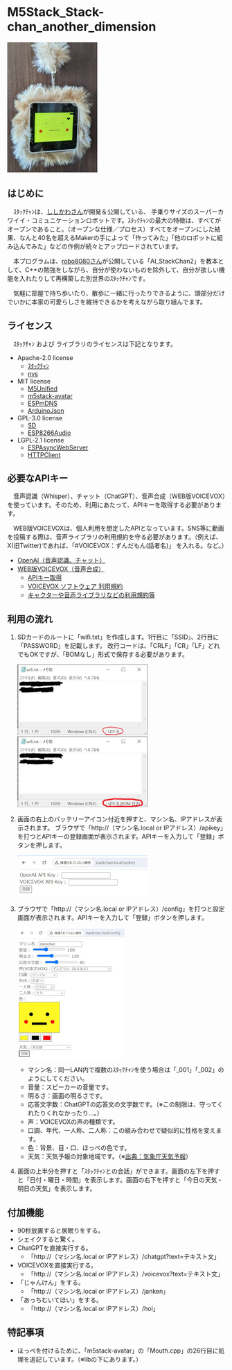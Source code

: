# M5Stack_Stack-chan_another_dimension

 ![ｽﾀｯｸﾁｬﾝ](/image/stackchan.jpg)

## はじめに

　ｽﾀｯｸﾁｬﾝは、[ししかわさん](https://protopedia.net/prototype/2345)が開発＆公開している、 手乗りサイズのスーパーカワイイ・コミュニケーションロボットです。ｽﾀｯｸﾁｬﾝの最大の特徴は、すべてがオープンであること。（オープンな仕様／プロセス）すべてをオープンにした結果、なんと40名を超えるMakerの手によって「作ってみた」「他のロボットに組み込んでみた」などの作例が続々とアップロードされています。

　本プログラムは、[robo8080さん](https://github.com/robo8080/AI_StackChan2)が公開している「AI_StackChan2」を教本として、C++の勉強をしながら、自分が使わないものを除外して、自分が欲しい機能を入れたりして再構築した別世界のｽﾀｯｸﾁｬﾝです。

　気軽に部屋で持ち歩いたり、散歩に一緒に行ったりできるように、頭部分だけでいかに本家の可愛らしさを維持できるかを考えながら取り組んでます。

## ライセンス

　ｽﾀｯｸﾁｬﾝ および ライブラリのライセンスは下記となります。

- Apache-2.0 license
  - [ｽﾀｯｸﾁｬﾝ](https://protopedia.net/prototype/2345)
  - [nvs](https://github.com/espressif/esp-idf/blob/master/components/nvs_flash/include/nvs.h)
- MIT license
  - [M5Unified](https://github.com/m5stack/M5Unified)
  - [m5stack-avatar](https://github.com/meganetaaan/m5stack-avatar)
  - [ESPmDNS](https://github.com/espressif/arduino-esp32/blob/master/libraries/ESPmDNS/src/ESPmDNS.h)
  - [ArduinoJson](https://github.com/bblanchon/ArduinoJson)
- GPL-3.0 license
  - [SD](https://github.com/arduino-libraries/SD)
  - [ESP8266Audio](https://github.com/earlephilhower/ESP8266Audio)
- LGPL-2.1 license
  - [ESPAsyncWebServer](https://github.com/me-no-dev/ESPAsyncWebServer)
  - [HTTPClient](https://github.com/espressif/arduino-esp32/blob/master/libraries/HTTPClient/src/HTTPClient.h)

## 必要なAPIキー

　音声認識（Whisper）、チャット（ChatGPT）、音声合成（WEB版VOICEVOX）を使っています。そのため、利用にあたって、APIキーを取得する必要があります。

　WEB版VOICEVOXは、個人利用を想定したAPIとなっています。SNS等に動画を投稿する際は、音声ライブラリの利用規約を守る必要があります。（例えば、X(旧Twitter)であれば、「#VOICEVOX：ずんだもん(話者名)」 を入れる。など。）

- [OpenAI（音声認識、チャット）](https://openai.com/)
- [WEB版VOICEVOX（音声合成）](https://voicevox.su-shiki.com/su-shikiapis/)
  - [APIキー取得](https://su-shiki.com/api/)
  - [VOICEVOX ソフトウェア 利用規約](https://voicevox.hiroshiba.jp/term/)
  - [キャクターや音声ライブラリなどの利用規約等](https://voicevox.hiroshiba.jp/)

## 利用の流れ

1. SDカードのルートに「wifi.txt」を作成します。1行目に「SSID」、2行目に「PASSWORD」を記載します。
    改行コードは、「CRLF」「CR」「LF」どれでもOKですが、「BOMなし」形式で保存する必要があります。
   
   ![BOMなし](/image/wifi_bomなし.jpg)   ![BOMあり](/image/wifi_bomあり.jpg) 


2. 画面の右上のバッテリーアイコン付近を押すと、マシン名、IPアドレスが表示されます。
    ブラウザで「http://（マシン名.local or IPアドレス）/apikey」を打つとAPIキーの登録画面が表示されます。APIキーを入力して「登録」ボタンを押します。
   
   ![apikey](/image/apikey.jpg) 


3. ブラウザで「http://（マシン名.local or IPアドレス）/config」を打つと設定画面が表示されます。APIキーを入力して「登録」ボタンを押します。
   
   ![config](/image/config.jpg) 
   
   
   - マシン名：同一LAN内で複数のｽﾀｯｸﾁｬﾝを使う場合は「_001」「_002」のようにしてください。
   - 音量：スピーカーの音量です。
   - 明るさ：画面の明るさです。
   - 応答文字数：ChatGPTの応答文の文字数です。（※この制限は、守ってくれたりくれなかったり…。）
   - 声：VOICEVOXの声の種類です。
   - 口調、年代、一人称、二人称：この組み合わせで疑似的に性格を変えます。
   - 色：背景、目・口、ほっぺの色です。
   - 天気：天気予報の対象地域です。（※[出典：気象庁天気予報](https://www.jma.go.jp/jma/kishou/info/coment.html)）

4. 画面の上半分を押すと「ｽﾀｯｸﾁｬﾝとの会話」ができます。画面の左下を押すと「日付・曜日・時間」を表示します。画面の右下を押すと「今日の天気・明日の天気」を表示します。

## 付加機能

- 90秒放置すると居眠りをする。
- シェイクすると驚く。
- ChatGPTを直接実行する。
  - 「http://（マシン名.local or IPアドレス）/chatgpt?text=テキスト文」
- VOICEVOXを直接実行する。
  - 「http://（マシン名.local or IPアドレス）/voicevox?text=テキスト文」
- 「じゃんけん」をする。
  - 「http://（マシン名.local or IPアドレス）/janken」
- 「あっちむいてほい」をする。
  - 「http://（マシン名.local or IPアドレス）/hoi」

## 特記事項

- ほっぺを付けるために、「m5stack-avatar」の「Mouth.cpp」の26行目に処理を追記しています。（※libの下にあります。）